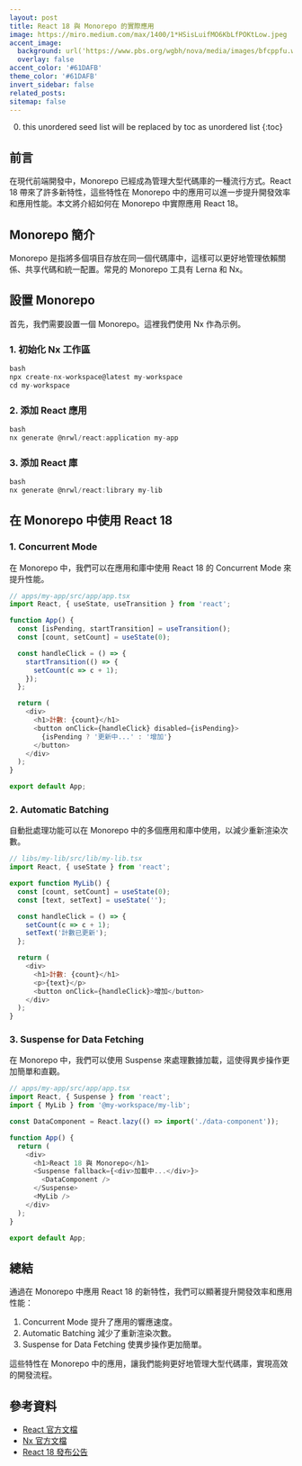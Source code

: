 ```yaml
---
layout: post
title: React 18 與 Monorepo 的實際應用
image: https://miro.medium.com/max/1400/1*HSisLuifMO6KbLfPOKtLow.jpeg
accent_image: 
  background: url('https://www.pbs.org/wgbh/nova/media/images/bfcppfu.width-800.png') center/cover
  overlay: false
accent_color: '#61DAFB'
theme_color: '#61DAFB'
invert_sidebar: false
related_posts:
sitemap: false
---
```


0. this unordered seed list will be replaced by toc as unordered list
{:toc}

## 前言

在現代前端開發中，Monorepo 已經成為管理大型代碼庫的一種流行方式。React 18 帶來了許多新特性，這些特性在 Monorepo 中的應用可以進一步提升開發效率和應用性能。本文將介紹如何在 Monorepo 中實際應用 React 18。

## Monorepo 簡介

Monorepo 是指將多個項目存放在同一個代碼庫中，這樣可以更好地管理依賴關係、共享代碼和統一配置。常見的 Monorepo 工具有 Lerna 和 Nx。

## 設置 Monorepo

首先，我們需要設置一個 Monorepo。這裡我們使用 Nx 作為示例。

### 1. 初始化 Nx 工作區
~~~js
bash
npx create-nx-workspace@latest my-workspace
cd my-workspace
~~~

### 2. 添加 React 應用

~~~js
bash
nx generate @nrwl/react:application my-app
~~~


### 3. 添加 React 庫

~~~js
bash
nx generate @nrwl/react:library my-lib
~~~

## 在 Monorepo 中使用 React 18

### 1. Concurrent Mode

在 Monorepo 中，我們可以在應用和庫中使用 React 18 的 Concurrent Mode 來提升性能。

~~~js
// apps/my-app/src/app/app.tsx
import React, { useState, useTransition } from 'react';

function App() {
  const [isPending, startTransition] = useTransition();
  const [count, setCount] = useState(0);

  const handleClick = () => {
    startTransition(() => {
      setCount(c => c + 1);
    });
  };

  return (
    <div>
      <h1>計數: {count}</h1>
      <button onClick={handleClick} disabled={isPending}>
        {isPending ? '更新中...' : '增加'}
      </button>
    </div>
  );
}

export default App;
~~~

### 2. Automatic Batching

自動批處理功能可以在 Monorepo 中的多個應用和庫中使用，以減少重新渲染次數。

~~~js
// libs/my-lib/src/lib/my-lib.tsx
import React, { useState } from 'react';

export function MyLib() {
  const [count, setCount] = useState(0);
  const [text, setText] = useState('');

  const handleClick = () => {
    setCount(c => c + 1);
    setText('計數已更新');
  };

  return (
    <div>
      <h1>計數: {count}</h1>
      <p>{text}</p>
      <button onClick={handleClick}>增加</button>
    </div>
  );
}
~~~

### 3. Suspense for Data Fetching

在 Monorepo 中，我們可以使用 Suspense 來處理數據加載，這使得異步操作更加簡單和直觀。

~~~js
// apps/my-app/src/app/app.tsx
import React, { Suspense } from 'react';
import { MyLib } from '@my-workspace/my-lib';

const DataComponent = React.lazy(() => import('./data-component'));

function App() {
  return (
    <div>
      <h1>React 18 與 Monorepo</h1>
      <Suspense fallback={<div>加載中...</div>}>
        <DataComponent />
      </Suspense>
      <MyLib />
    </div>
  );
}

export default App;
~~~

## 總結

通過在 Monorepo 中應用 React 18 的新特性，我們可以顯著提升開發效率和應用性能：

1. Concurrent Mode 提升了應用的響應速度。
2. Automatic Batching 減少了重新渲染次數。
3. Suspense for Data Fetching 使異步操作更加簡單。

這些特性在 Monorepo 中的應用，讓我們能夠更好地管理大型代碼庫，實現高效的開發流程。

## 參考資料
- [React 官方文檔](https://reactjs.org/)
- [Nx 官方文檔](https://nx.dev/)
- [React 18 發布公告](https://reactjs.org/blog/2022/03/29/react-v18.html)